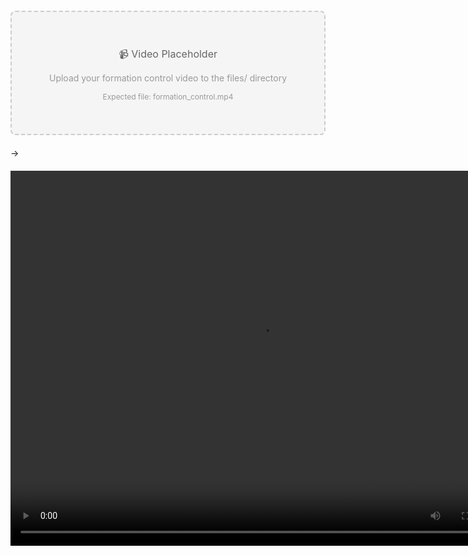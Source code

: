 <div style="text-align: center; margin: 20px 0; background-color: #f5f5f5; border: 2px dashed #ccc; padding: 40px; border-radius: 8px;">
  <p style="color: #666; font-size: 16px; margin-bottom: 10px;">📹 Video Placeholder</p>
  <p style="color: #999; font-size: 14px;">Upload your formation control video to the files/ directory</p>
  <p style="color: #999; font-size: 12px; margin-top: 10px;">Expected file: formation_control.mp4</p>
</div>

->

<div style="text-align: center; margin: 20px 0;">
  <video width="800" height="600" controls>
    <source src="{{ site.baseurl }}/files/formation_control.mp4" type="video/mp4">
    Your browser does not support the video tag.
  </video>
</div>
